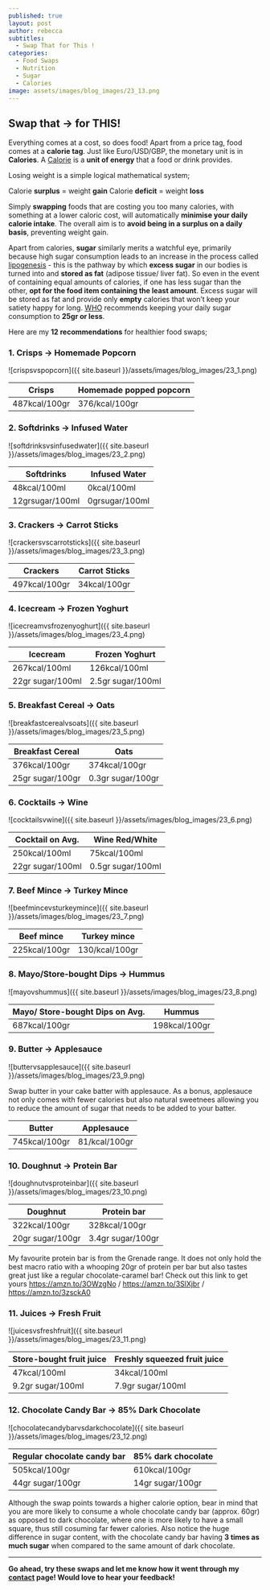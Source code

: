 ```yaml
---
published: true
layout: post
author: rebecca
subtitles:
  - Swap That for This !
categories:
  - Food Swaps
  - Nutrition
  - Sugar
  - Calories
image: assets/images/blog_images/23_13.png
---
```

## Swap that -> for THIS! 

Everything comes at a cost, so does food! Apart from a price tag, food comes at a **calorie tag**. Just like Euro/USD/GBP, the monetary unit is in **Calories**. A [Calorie](https://www.nhs.uk/live-well/healthy-weight/managing-your-weight/understanding-calories/) is a **unit of energy** that a food or drink provides. 

Losing weight is a simple logical mathematical system; 

Calorie **surplus** = weight **gain**
Calorie **deficit** = weight **loss**

Simply **swapping** foods that are costing you too many calories, with something at a lower caloric cost, will automatically **minimise your daily calorie intake**. The overall aim is to **avoid being in a surplus on a daily basis**, preventing weight gain. 

Apart from calories, **sugar** similarly merits a watchful eye, primarily because high sugar consumption leads to an increase in the process called [lipogenesis](https://www.sciencedirect.com/topics/agricultural-and-biological-sciences/lipogenesis) - this is the pathway by which **excess sugar** in our bodies is turned into and **stored as fat** (adipose tissue/ liver fat). So even in the event of containing equal amounts of calories, if one has less sugar than the other, **opt for the food item containing the least amount**. Excess sugar will be stored as fat and provide only **empty** calories that won’t keep your satiety happy for long. [WHO](https://www.who.int/news/item/04-03-2015-who-calls-on-countries-to-reduce-sugars-intake-among-adults-and-children#:~:text=A%20new%20WHO%20guideline%20recommends,would%20provide%20additional%20health%20benefits.) recommends keeping your daily sugar consumption to **25gr or less**. 

Here are my **12 recommendations** for healthier food swaps; 

### 1. Crisps -> Homemade Popcorn 
![crispsvspopcorn]({{ site.baseurl }}/assets/images/blog_images/23_1.png)

| Crisps      	| Homemade popped popcorn |
| ----------- 	| ----------- |
| 487kcal/100gr         	|     376/kcal/100gr |

### 2. Softdrinks -> Infused Water
![softdrinksvsinfusedwater]({{ site.baseurl }}/assets/images/blog_images/23_2.png)

| Softdrinks     | Infused Water |
| ----------- | ----------- |
| 48kcal/100ml         |       0kcal/100ml       |
| 12grsugar/100ml      |     0grsugar/100ml        |

### 3. Crackers -> Carrot Sticks
![crackersvscarrotsticks]({{ site.baseurl }}/assets/images/blog_images/23_3.png)

| Crackers     | Carrot Sticks |
| ----------- | ----------- |
| 497kcal/100gr        |     34kcal/100gr       |

### 4. Icecream -> Frozen Yoghurt 
![icecreamvsfrozenyoghurt]({{ site.baseurl }}/assets/images/blog_images/23_4.png)

| Icecream     | Frozen Yoghurt |
| ----------- | ----------- |
| 267kcal/100ml      |  126kcal/100ml       |
| 22gr sugar/100ml   |   2.5gr sugar/100ml        |

### 5. Breakfast Cereal -> Oats 
![breakfastcerealvsoats]({{ site.baseurl }}/assets/images/blog_images/23_5.png)

| Breakfast Cereal     | Oats |
| ----------- | ----------- |
| 376kcal/100gr     |  374kcal/100gr       |
| 25gr sugar/100gr   |   0.3gr sugar/100gr        |

### 6. Cocktails -> Wine 
![cocktailsvwine]({{ site.baseurl }}/assets/images/blog_images/23_6.png)

| Cocktail on Avg.     | Wine Red/White |
| ----------- | ----------- |
| 250kcal/100ml      |75kcal/100ml       |
| 22gr sugar/100ml   |   0.5gr sugar/100ml        |

### 7. Beef Mince -> Turkey Mince
![beefmincevsturkeymince]({{ site.baseurl }}/assets/images/blog_images/23_7.png)

| Beef mince      | Turkey mince |
| ----------- | ----------- |
| 225kcal/100gr      |   130/kcal/100gr |

### 8. Mayo/Store-bought Dips -> Hummus 
![mayovshummus]({{ site.baseurl }}/assets/images/blog_images/23_8.png)

| Mayo/ Store-bought Dips on Avg.     | Hummus |
| ----------- | ----------- |
| 687kcal/100gr      |   198kcal/100gr |

### 9. Butter -> Applesauce 
![buttervsapplesauce]({{ site.baseurl }}/assets/images/blog_images/23_9.png)

Swap butter in your cake batter with applesauce. As a bonus, applesauce not only comes with fewer calories but also natural sweetnees allowing you to reduce the amount of sugar that needs to be added to your batter. 

| Butter      | Applesauce |
| ----------- | ----------- |
| 745kcal/100gr      |   81/kcal/100gr |

### 10. Doughnut -> Protein Bar 
![doughnutvsproteinbar]({{ site.baseurl }}/assets/images/blog_images/23_10.png)

| Doughnut    | Protein bar |
| ----------- | ----------- |
| 322kcal/100gr     |  328kcal/100gr       |
| 20gr sugar/100gr   |   3.4gr sugar/100gr        |

My favourite protein bar is from the Grenade range. It does not only hold the best macro ratio with a whooping 20gr of protein per bar but also tastes great just like a regular chocolate-caramel bar! 
Check out this link to get yours https://amzn.to/3OWzgNo / https://amzn.to/3SlXjbr / https://amzn.to/3zsckA0

### 11. Juices -> Fresh Fruit 
![juicesvsfreshfruit]({{ site.baseurl }}/assets/images/blog_images/23_11.png)

| Store-bought fruit juice     | Freshly squeezed fruit juice |
| ----------- | ----------- |
| 47kcal/100ml      |  34kcal/100ml       |
| 9.2gr sugar/100ml   |   7.9gr sugar/100ml        |

### 12. Chocolate Candy Bar -> 85% Dark Chocolate 
![chocolatecandybarvsdarkchocolate]({{ site.baseurl }}/assets/images/blog_images/23_12.png)

| Regular chocolate candy bar    | 85% dark chocolate |
| ----------- | ----------- |
| 505kcal/100gr     |  610kcal/100gr       |
| 44gr sugar/100gr   |   14gr sugar/100gr        |

Although the swap points towards a higher calorie option, bear in mind that you are more likely to consume a whole chocolate candy bar (approx. 60gr) as opposed to dark chocolate, where one is more likely to have a small square, thus still cosuming far fewer calories. Also notice the huge difference in sugar content, with the chocolate candy bar having **3 times as much sugar** when compared to the same amount of dark chocolate.

-----------------------------------------------------------------------------------------------------------

**Go ahead, try these swaps and let me know how it went through my [contact](/contact) page! Would love to hear your feedback!**
